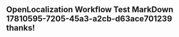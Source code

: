 <properties
ms.topic="hero-topic"
ms.test1="hero-topic"
ms.test2="test"/>

## OpenLocalization Workflow Test MarkDown 17810595-7205-45a3-a2cb-d63ace701239 thanks!

